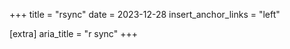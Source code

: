 +++
title = "rsync"
date = 2023-12-28
insert_anchor_links = "left"

[extra]
aria_title = "r sync"
+++

